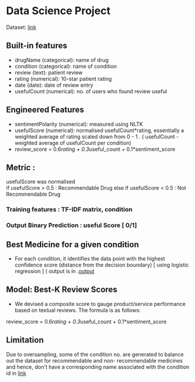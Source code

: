 # Data Science Project

Dataset: [link](https://archive.ics.uci.edu/dataset/462/drug+review+dataset+drugs+com)

## Built-in features
- drugName (categorical): name of drug
- condition (categorical): name of condition
- review (text): patient review
- rating (numerical): 10-star patient rating
- date (date): date of review entry
- usefulCount (numerical): no. of users who found review useful

## Engineered Features
- sentimentPolarity (numerical): measured using NLTK
- usefulScore (numerical): normalised usefulCount*rating, essentially a weighted average of rating scaled down from 0 - 1 . ( usefulCount - weighted average of usefulCount per condition)
- review_score = 0.6*rating + 0.3*useful_count + 0.1*sentiment_score
## Metric : 
usefulScore was normalised  
if usefulScore  > 0.5 :  Recommendable Drug 
else if usefulScore  < 0.5 :  Not Recommendable Drug

### Training features : TF-IDF matrix, condition
### Output Binary Prediction : useful Score [ 0/1]


## Best Medicine for a given condition
- For each condition, it identifies the data point with the highest confidence score (distance from the decision boundary) [ using logistic regression ] ( output is in .[output](output.txt)

## Model: Best-K Review Scores

- We devised a composite score to gauge product/service performance based on textual reviews. The formula is as follows:

 review_score = 0.6*rating + 0.3*useful_count + 0.1*sentiment_score
## Limitation

Due to oversampling, some of the condition no. are generated to balance out the dataset for recommendable and non- recommendable medicines and hence, don't have a corresponding name associated with the condition id in [link](output.txt)
